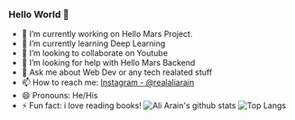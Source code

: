### Hello World 👋


- 🔭 I’m currently working on Hello Mars Project.
- 🌱 I’m currently learning Deep Learning
- 👯 I’m looking to collaborate on Youtube
- 🤔 I’m looking for help with Hello Mars Backend
- 💬 Ask me about Web Dev or any tech realated stuff 
- 📫 How to reach me: [Instagram - @realaliarain](http://instagram.com/realaliarain) 
- 😄 Pronouns: He/His
- ⚡ Fun fact: i love reading books!
![Ali Arain's github stats](https://github-readme-stats.vercel.app/api?username=aliarain&show_icons=true&theme=dark)
![Top Langs](https://github-readme-stats.vercel.app/api/top-langs/?username=aliarain&hide=tcl&langs_count=8&theme=dark)
